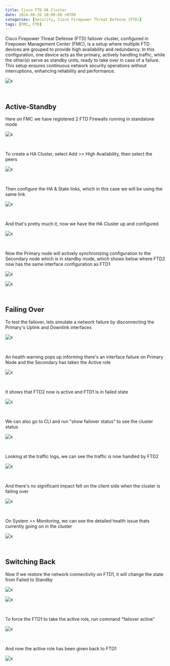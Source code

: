 ```yaml
---
title: Cisco FTD HA Cluster
date: 2024-08-26 10:00:00 +0700
categories: [Security, Cisco Firepower Threat Defense (FTD)]
tags: [FMC, FTD]
---
```


Cisco Firepower Threat Defense (FTD) failover cluster, configured in Firepower Management Center (FMC), is a setup where multiple FTD devices are grouped to provide high availability and redundancy. In this configuration, one device acts as the primary, actively handling traffic, while the other(s) serve as standby units, ready to take over in case of a failure. This setup ensures continuous network security operations without interruptions, enhancing reliability and performance.

![x](/static/2024-08-26-ftd-ha/00.png)

<br>

## Active-Standby

Here on FMC we have registered 2 FTD Firewalls running in standalone mode

![x](/static/2024-08-26-ftd-ha/01.png)

<br>

To create a HA Cluster, select Add >> High Availability, then select the peers

![x](/static/2024-08-26-ftd-ha/02.png)

<br>

Then configure the HA & State links, which in this case we will be using the same link

![x](/static/2024-08-26-ftd-ha/03.png)

<br>

And that's pretty much it, now we have the HA Cluster up and configured

![x](/static/2024-08-26-ftd-ha/04.png)

<br>

Now the Primary node will actively synchronizing configuration to the Secondary node which is in standby mode, which shows below where FTD2 now has the same interface configuration as FTD1

![x](/static/2024-08-26-ftd-ha/05.png)

![x](/static/2024-08-26-ftd-ha/06.png)

<br>

## Failing Over

To test the failover, lets simulate a network failure by disconnecting the Primary's Uplink and Downlink interfaces

![x](/static/2024-08-26-ftd-ha/07.png)

<br>

An health warning pops up informing there's an interface failure on Primary Node and the Secondary has taken the Active role

![x](/static/2024-08-26-ftd-ha/07a.png)

<br>

It shows that FTD2 now is active and FTD1 is in failed state

![x](/static/2024-08-26-ftd-ha/08.png)

<br>

We can also go to CLI and run "show failover status" to see the cluster status

![x](/static/2024-08-26-ftd-ha/08a.png)

<br>

Looking at the traffic logs, we can see the traffic is now handled by FTD2

![x](/static/2024-08-26-ftd-ha/10.png)

<br>

And there's no significant impact felt on the client side when the cluster is failing over

![x](/static/2024-08-26-ftd-ha/09.png)

<br>

On System >> Monitoring, we can see the detailed health issue thats currently going on in the cluster

![x](/static/2024-08-26-ftd-ha/08b.png)

<br>

## Switching Back

Now if we restore the network connectivity on FTD1, it will change the state from Failed to Standby

![x](/static/2024-08-26-ftd-ha/11.png)

![x](/static/2024-08-26-ftd-ha/12.png)

<br>

To force the FTD1 to take the active role, run command "failover active"

![x](/static/2024-08-26-ftd-ha/13.png)

<br>

And now the active role has been given back to FTD1

![x](/static/2024-08-26-ftd-ha/14.png)

<br>









































